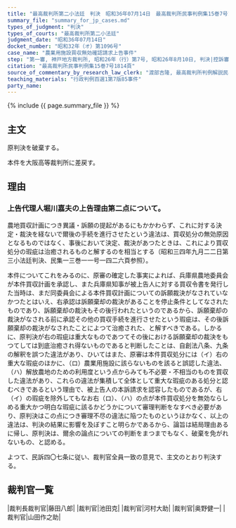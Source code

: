 ```yaml
---
title: "最高裁判所第二小法廷　判決　昭和36年07月14日　最高裁判所民事判例集15巻7号1814頁"
summary_file: "summary_for_jp_cases.md"
types_of_judgment: "判決"
types_of_courts: "最高裁判所第二小法廷"
judgment_date: "昭和36年07月14日"
docket_number: "昭和32年（オ）第1096号"
case_name: "農業用施設買収無効確認請求上告事件"
step: "第一審, 神戸地方裁判所, 昭和26年（行）第7号, 昭和26年8月10日, 判決|控訴審, 大阪高等裁判所, 昭和26年（ネ）第861号, 昭和32年7月5日, 判決"
citation: "最高裁判所民事判例集15巻7号1814頁"
source_of_commentary_by_research_law_clerk: "渡部吉隆, 最高裁判所判例解説民事篇昭和36年度266頁"
teaching_materials: "行政判例百選1第7版85事件"
party_name:
---
```



{% include {{ page.summary_file }}  %}

## 主文


原判決を破棄する。

本件を大阪高等裁判所に差戻す。





## 理由


### 上告代理人堀川嘉夫の上告理由第二点について。

農地買収計画につき異議・訴願の提起があるにもかかわらず、これに対する決定・裁決を経ないで爾後の手続を進行させたという違法は、買収処分の無効原因となるものではなく、事後において決定、裁決があつたときは、これにより買収処分の瑕疵は治癒されるものと解するのを相当とする（昭和三四年九月二二日第三小法廷判決、民集一三巻一一号一四二六頁参照）。

本件についてこれをみるのに、原審の確定した事実によれば、兵庫県農地委員会が本件買収計画を承認し、また兵庫県知事が被上告人に対する買収令書を発行した当時は、まだ同委員会による本件買収計画についての訴願裁決がなされていなかつたとはいえ、右承認は訴願棄却の裁決があることを停止条件としてなされたものであり、訴願棄却の裁決もその後行われたというのであるから、訴願棄却の裁決がなされる前に承認その他の買収手続を進行させたという瑕疵は、その後訴願棄却の裁決がなされたことによつて治癒された、と解すべきである。しかるに、原判決が右の瑕疵は重大なものであつてその後における訴願棄却の裁決をもつてしては到底治癒され得ないものであると判断したことは、自創法八条、九条の解釈を誤つた違法があり、ひいてはまた、原審は本件買収処分には（イ）右の重大な瑕疵のほかに、（ロ）農業用施設に該らないものを該ると誤認した違法、（ハ）解放農地のための利用度という点からみても不必要・不相当のものを買収した違法があり、これらの違法が集積して全体として重大な瑕疵のある処分と認むべきであるという理由で、被上告人の本訴請求を認容したものであるが、右（イ）の瑕疵を除外してもなお右（ロ）、（ハ）の点が本件買収処分を無効ならしめる重大かつ明白な瑕疵に該るかどうかについて審理判断をなすべき必要があり、原判決はこの点につき審理不尽の違法に陥つたものというほかなく、以上の違法は、判決の結果に影響を及ぼすこと明らかであるから、論旨は結局理由あるに帰し、原判決は、爾余の論点についての判断をまつまでもなく、破棄を免がれないもの、と認める。

よつて、民訴四〇七条に従い、裁判官全員一致の意見で、主文のとおり判決する。

## 裁判官一覧

|裁判長裁判官|藤田八郎|
|裁判官|池田克|
|裁判官|河村大助|
|裁判官|奥野健一|
|裁判官|山田作之助|

